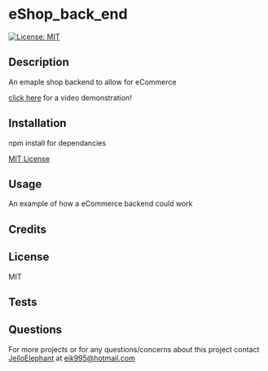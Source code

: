 # eShop_back_end
[![License: MIT](https://img.shields.io/badge/License-MIT-yellow.svg)](https://opensource.org/licenses/MIT)
## Description
An emaple shop backend to allow for eCommerce

[click here](https://www.youtube.com/watch?v=yquy1DtH0qU) for a video demonstration!


## Installation
npm install for dependancies

[MIT License](https://choosealicense.com/licenses/mit/)

## Usage
An example of how a eCommerce backend could work

## Credits


## License
MIT

## Tests


## Questions
For more projects or for any questions/concerns about this project contact [JelloElephant](https://github.com/JelloElephant) at [eik995@hotmail.com](eik995@hotmail.com)

